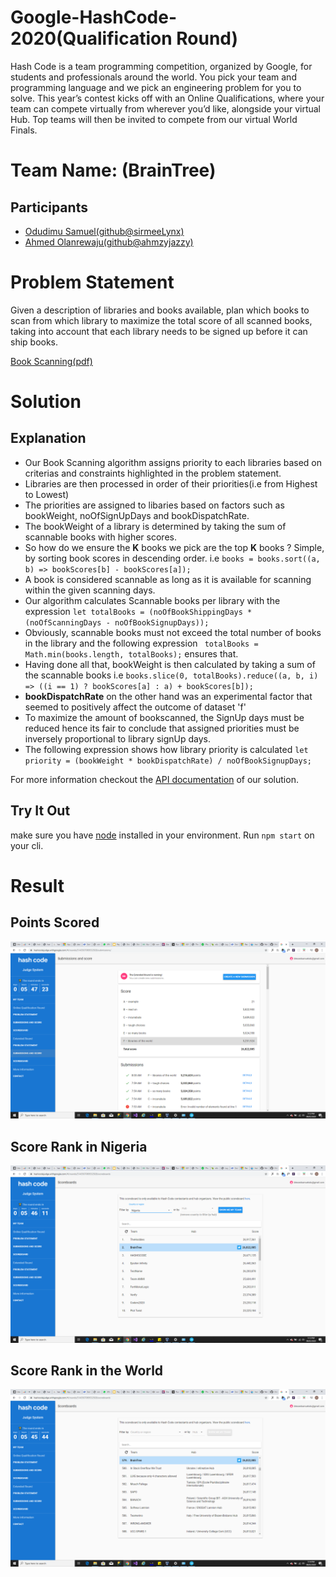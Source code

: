 # Google-HashCode-2020(Qualification Round)
Hash Code is a team programming competition, organized by Google, for students and professionals around the world. You pick your team and programming language and we pick an engineering problem for you to solve. This year’s contest kicks off with an Online Qualifications, where your team can compete virtually from wherever you’d like, alongside your virtual Hub. Top teams will then be invited to compete from our virtual World Finals.

# Team Name: (BrainTree)
## Participants
- [Odudimu Samuel(github@sirmeeLynx)](https://github.com/sirmeelynx)
- [Ahmed Olanrewaju(github@ahmzyjazzy)](https://github.com/Ahmzyjazzy)

# Problem Statement
Given a description of libraries and books available, plan which books to scan from
which library to maximize the total score of all scanned books, taking into account that
each library needs to be signed up before it can ship books.

[Book Scanning(pdf)](https://docs.google.com/viewer?url=https://storage.googleapis.com/coding-competitions.appspot.com/HC/2020/hashcode_2020_online_qualification_round.pdf)

# Solution 
## Explanation
- Our Book Scanning algorithm assigns priority to each libraries based on criterias and constraints highlighted in the problem statement.
- Libraries are then processed in order of their priorities(i.e from Highest to Lowest)
- The priorities are assigned to libaries based on factors such as bookWeight, noOfSignUpDays and bookDispatchRate.
- The bookWeight of a library is determined by taking the sum of scannable books with higher scores.
- So how do we ensure the **K** books we pick are the top **K** books ? Simple, by sorting book scores in descending order. i.e `books = books.sort((a, b) => bookScores[b] - bookScores[a]);`
- A book is considered scannable as long as it is available for scanning within the given scanning days.
- Our algorithm calculates Scannable books per library with the expression `let totalBooks = (noOfBookShippingDays * (noOfScanningDays - noOfBookSignupDays));`
- Obviously, scannable books must not exceed the total number of books in the library and the following expression `
        totalBooks = Math.min(books.length, totalBooks);` ensures that.
- Having done all that, bookWeight is then calculated by taking a sum of the scannable books i.e `books.slice(0, totalBooks).reduce((a, b, i) => ((i == 1) ? bookScores[a] : a) + bookScores[b]);`
- **bookDispatchRate** on the other hand was an experimental factor that seemed to positively affect the outcome of dataset 'f'
- To maximize the amount of bookscanned, the SignUp days must be reduced hence its fair to conclude that assigned priorities 
  must be inversely proportional to library signUp days.
- The following expression shows how library priority is calculated `let priority = (bookWeight * bookDispatchRate) / noOfBookSignupDays;`

For more information checkout the [API documentation](/documentation/global.html) of our solution.

## Try It Out
make sure you have [node](https://nodejs.org/en/download/) installed in your environment.
Run `npm start` on your cli.

# Result
## Points Scored
![Judge System Score](Solution_Score_and_Rank/solutionScore.png)

## Score Rank in Nigeria
![Judge System Rank in Nigeria](Solution_Score_and_Rank/scoreRankInNigeria.png)

## Score Rank in the World
![Judge System Rank in the World](Solution_Score_and_Rank/scoreRankInTheWorld.png)